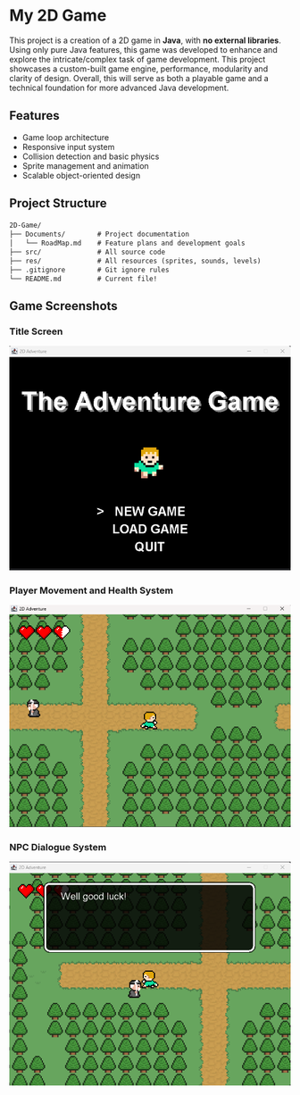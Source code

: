 # My 2D Game
This project is a creation of a 2D game in **Java**, with **no external libraries**. 
Using only pure Java features, this game was developed to enhance and explore the intricate/complex task of game development.
This project showcases a custom-built game engine, performance, modularity and clarity of design. Overall, this will serve as both a playable game and a technical foundation for more advanced Java development.

## Features
- Game loop architecture
- Responsive input system
- Collision detection and basic physics
- Sprite management and animation
- Scalable object-oriented design

## Project Structure

```
2D-Game/
├── Documents/        # Project documentation
│   └── RoadMap.md    # Feature plans and development goals
├── src/              # All source code
├── res/              # All resources (sprites, sounds, levels)
├── .gitignore        # Git ignore rules
└── README.md         # Current file!
```

## Game Screenshots

### Title Screen
![Title Screen](images/title_screen.png)

### Player Movement and Health System
![Player Moving and Health](images/player_moving_and_health.png)

### NPC Dialogue System
![NPC Dialogue](images/npc_dialogue.png)